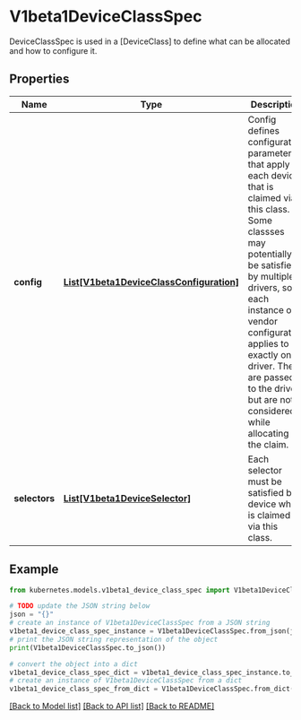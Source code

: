 # V1beta1DeviceClassSpec

DeviceClassSpec is used in a [DeviceClass] to define what can be allocated and how to configure it.

## Properties

Name | Type | Description | Notes
------------ | ------------- | ------------- | -------------
**config** | [**List[V1beta1DeviceClassConfiguration]**](V1beta1DeviceClassConfiguration.md) | Config defines configuration parameters that apply to each device that is claimed via this class. Some classses may potentially be satisfied by multiple drivers, so each instance of a vendor configuration applies to exactly one driver.  They are passed to the driver, but are not considered while allocating the claim. | [optional] 
**selectors** | [**List[V1beta1DeviceSelector]**](V1beta1DeviceSelector.md) | Each selector must be satisfied by a device which is claimed via this class. | [optional] 

## Example

```python
from kubernetes.models.v1beta1_device_class_spec import V1beta1DeviceClassSpec

# TODO update the JSON string below
json = "{}"
# create an instance of V1beta1DeviceClassSpec from a JSON string
v1beta1_device_class_spec_instance = V1beta1DeviceClassSpec.from_json(json)
# print the JSON string representation of the object
print(V1beta1DeviceClassSpec.to_json())

# convert the object into a dict
v1beta1_device_class_spec_dict = v1beta1_device_class_spec_instance.to_dict()
# create an instance of V1beta1DeviceClassSpec from a dict
v1beta1_device_class_spec_from_dict = V1beta1DeviceClassSpec.from_dict(v1beta1_device_class_spec_dict)
```
[[Back to Model list]](../README.md#documentation-for-models) [[Back to API list]](../README.md#documentation-for-api-endpoints) [[Back to README]](../README.md)


